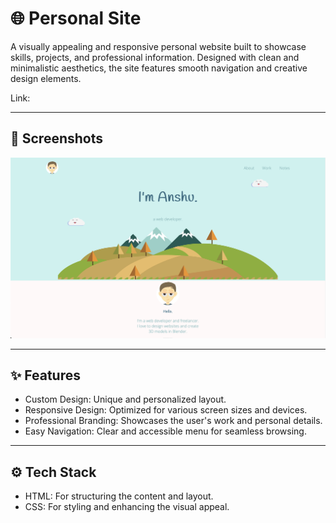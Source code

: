# 🌐 Personal Site

A visually appealing and responsive personal website built to showcase skills, projects, and professional information. Designed with clean and minimalistic aesthetics, the site features smooth navigation and creative design elements.

Link: []()

---

## 📸 Screenshots

![Frontend](personal_site.png)

---

## ✨ Features

- Custom Design: Unique and personalized layout.
- Responsive Design: Optimized for various screen sizes and devices.
- Professional Branding: Showcases the user's work and personal details.
- Easy Navigation: Clear and accessible menu for seamless browsing.

---

## ⚙️ Tech Stack

- HTML: For structuring the content and layout.
- CSS: For styling and enhancing the visual appeal.
